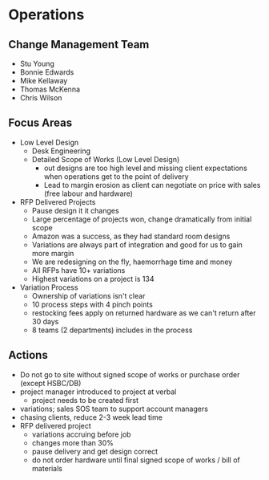 # Operations

## Change Management Team

- Stu Young
- Bonnie Edwards
- Mike Kellaway
- Thomas McKenna
- Chris Wilson

## Focus Areas

- Low Level Design
  - Desk Engineering
  - Detailed Scope of Works (Low Level Design)
    - out designs are too high level and missing client expectations when operations get to the point of delivery
    - Lead to margin erosion as client can negotiate on price with sales (free labour and hardware)
- RFP Delivered Projects
  - Pause design it it changes
  - Large percentage of projects won, change dramatically from initial scope
  - Amazon was a success, as they had standard room designs
  - Variations are always part of integration and good for us to gain more margin
  - We are redesigning on the fly, haemorrhage time and money
  - All RFPs have 10+ variations
  - Highest variations on a project is 134
- Variation Process
  - Ownership of variations isn't clear
  - 10 process steps with 4 pinch points
  - restocking fees apply on returned hardware as we can't return after 30 days
  - 8 teams (2 departments) includes in the process

## Actions

- Do not go to site without signed scope of works or purchase order (except HSBC/DB)
- project manager introduced to project at verbal
  - project needs to be created first
- variations; sales SOS team to support account managers
- chasing clients, reduce 2-3 week lead time
- RFP delivered project
  - variations accruing before job
  - changes more than 30%
  - pause delivery and get design correct
  - do not order hardware until final signed scope of works / bill of materials
